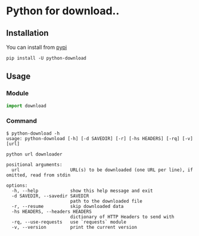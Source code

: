 # Python for download..

## Installation

You can install from [pypi](https://pypi.org/project/python-download/)

```console
pip install -U python-download
```

## Usage

### Module

```python
import download
```

### Command

```console
$ python-download -h
usage: python-download [-h] [-d SAVEDIR] [-r] [-hs HEADERS] [-rq] [-v] [url]

python url downloader

positional arguments:
  url                   URL(s) to be downloaded (one URL per line), if omitted, read from stdin

options:
  -h, --help            show this help message and exit
  -d SAVEDIR, --savedir SAVEDIR
                        path to the downloaded file
  -r, --resume          skip downloaded data
  -hs HEADERS, --headers HEADERS
                        dictionary of HTTP Headers to send with
  -rq, --use-requests   use `requests` module
  -v, --version         print the current version
```

